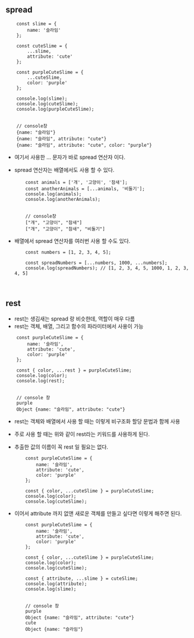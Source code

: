 ## spread

```
    const slime = {
        name: '슬라임'
    };

    const cuteSlime = {
        ...slime,
        attribute: 'cute'
    };

    const purpleCuteSlime = {
        ...cuteSlime,
        color: 'purple'
    };

    console.log(slime);
    console.log(cuteSlime);
    console.log(purpleCuteSlime);


    // console창
    {name: "슬라임"}
    {name: "슬라임", attribute: "cute"}
    {name: "슬라임", attribute: "cute", color: "purple"}
```

- 여기서 사용한 ... 문자가 바로 spread 연산자 이다.
- spread 연산자는 배열에서도 사용 할 수 있다.

  ```
      const animals = ['개', '고양이', '참새'];
      const anotherAnimals = [...animals, '비둘기'];
      console.log(animals);
      console.log(anotherAnimals);


      // console창
      ["개", "고양이", "참새"]
      ["개", "고양이", "참새", "비둘기"]
  ```

* 배열에서 spread 연산자를 여러번 사용 할 수도 있다.

  ```
      const numbers = [1, 2, 3, 4, 5];

      const spreadNumbers = [...numbers, 1000, ...numbers];
      console.log(spreadNumbers); // [1, 2, 3, 4, 5, 1000, 1, 2, 3, 4, 5]
  ```

<br>

## rest

- rest는 생김새는 spread 랑 비슷한데, 역할이 매우 다름
- rest는 객체, 배열, 그리고 함수의 파라미터에서 사용이 가능

```
    const purpleCuteSlime = {
        name: '슬라임',
        attribute: 'cute',
        color: 'purple'
    };

    const { color, ...rest } = purpleCuteSlime;
    console.log(color);
    console.log(rest);


    // console 창
    purple
    Object {name: "슬라임", attribute: "cute"}
```

- rest는 객체와 배열에서 사용 할 때는 이렇게 비구조화 할당 문법과 함께 사용
- 주로 사용 할 때는 위와 같이 rest라는 키워드를 사용하게 된다.
- 추출한 값의 이름이 꼭 rest 일 필요는 없다.

  ```
      const purpleCuteSlime = {
          name: '슬라임',
          attribute: 'cute',
          color: 'purple'
      };

      const { color, ...cuteSlime } = purpleCuteSlime;
      console.log(color);
      console.log(cuteSlime);
  ```

- 이어서 attribute 까지 없앤 새로운 객체를 만들고 싶다면 이렇게 해주면 된다.

  ```
      const purpleCuteSlime = {
          name: '슬라임',
          attribute: 'cute',
          color: 'purple'
      };

      const { color, ...cuteSlime } = purpleCuteSlime;
      console.log(color);
      console.log(cuteSlime);

      const { attribute, ...slime } = cuteSlime;
      console.log(attribute);
      console.log(slime);


      // console 창
      purple
      Object {name: "슬라임", attribute: "cute"}
      cute
      Object {name: "슬라임"}
  ```
